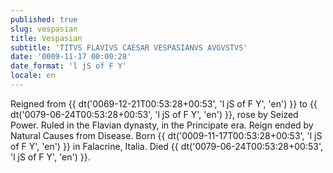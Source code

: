 ```yaml
---
published: true
slug: vespasian
title: Vespasian
subtitle: 'TITVS FLAVIVS CAESAR VESPASIANVS AVGVSTVS'
date: '0009-11-17 00:00:28'
date_format: 'l jS of F Y'
locale: en
---
```


Reigned from {{ dt('0069-12-21T00:53:28+00:53', 'l jS of F Y', 'en') }} to {{ dt('0079-06-24T00:53:28+00:53', 'l jS of F Y', 'en') }}, rose by Seized Power. Ruled in the Flavian dynasty, in the Principate era. Reign ended by Natural Causes from Disease. Born {{ dt('0009-11-17T00:53:28+00:53', 'l jS of F Y', 'en') }} in Falacrine, Italia. Died {{ dt('0079-06-24T00:53:28+00:53', 'l jS of F Y', 'en') }}.
